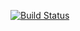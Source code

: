 [![Build Status](https://travis-ci.org/UdayakumarRepo/TravisCIDemo.svg?branch=master)](https://travis-ci.org/UdayakumarRepo/TravisCIDemo)
